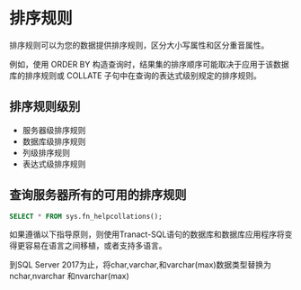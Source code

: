 # 排序规则

排序规则可以为您的数据提供排序规则，区分大小写属性和区分重音属性。

例如，使用 ORDER BY 构造查询时，结果集的排序顺序可能取决于应用于该数据库的排序规则或 COLLATE 子句中在查询的表达式级别规定的排序规则。

## 排序规则级别

* 服务器级排序规则
* 数据库级排序规则
* 列级排序规则
* 表达式级排序规则

## 查询服务器所有的可用的排序规则

``` sql
SELECT * FROM sys.fn_helpcollations();
```

如果遵循以下指导原则，则使用Tranact-SQL语句的数据库和数据库应用程序将变得更容易在语言之间移植，或者支持多语言。

到SQL Server 2017为止，将char,varchar,和varchar(max)数据类型替换为nchar,nvarchar 和nvarchar(max)
